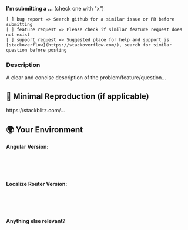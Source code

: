 <!--🔅🔅🔅🔅🔅🔅🔅🔅🔅🔅🔅🔅🔅🔅🔅🔅🔅🔅🔅🔅🔅🔅🔅🔅🔅🔅🔅🔅🔅🔅🔅

Hi there! 😄 

To expedite issue processing please search open and closed issues before submitting a new one.
Existing issues often contain information about workarounds, resolution, or progress updates.

🔅🔅🔅🔅🔅🔅🔅🔅🔅🔅🔅🔅🔅🔅🔅🔅🔅🔅🔅🔅🔅🔅🔅🔅🔅🔅🔅🔅🔅🔅🔅🔅🔅-->


**I'm submitting a ...**  (check one with "x")
```
[ ] bug report => Search github for a similar issue or PR before submitting
[ ] feature request => Please check if similar feature request does not exist
[ ] support request => Suggested place for help and support is [stackoverflow](https://stackoverflow.com/), search for similar question before posting
```

### Description

<!-- ✍️--> A clear and concise description of the problem/feature/question...


## 🔬 Minimal Reproduction (if applicable)
<!--
Please create and share minimal reproduction of the issue starting with this template: https://stackblitz.com/fork/localize-router-v2-issue-template
-->
<!-- ✍️--> https://stackblitz.com/...

<!--
If StackBlitz is not suitable for reproduction of your issue, please create a minimal GitHub repository with the reproduction of the issue. Share the link to the repo below along with step-by-step instructions to reproduce the problem, as well as expected and actual behavior.
-->

## 🌍  Your Environment

**Angular Version:**
<pre><code>
<!-- run `ng version` and paste output below -->
<!-- ✍️-->

</code></pre>

**Localize Router Version:**
<pre><code>
<!-- run `ng version` and paste output below -->
<!-- ✍️-->

</code></pre>

**Anything else relevant?**
<!-- ✍️Is this a browser specific issue? If so, please specify the browser and version. -->

<!-- ✍️Do any of these matter: operating system, IDE, package manager, HTTP server, ...? If so, please mention it below. -->
